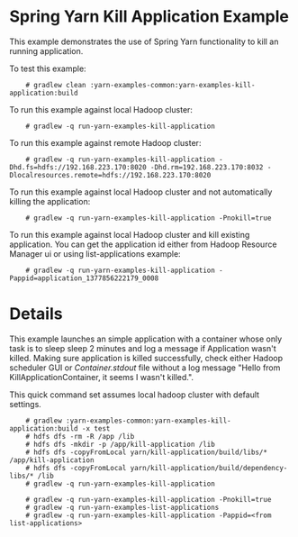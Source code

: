 Spring Yarn Kill Application Example
====================================

This example demonstrates the use of Spring Yarn functionality to
kill an running application.

To test this example:

		# gradlew clean :yarn-examples-common:yarn-examples-kill-application:build

To run this example against local Hadoop cluster:

		# gradlew -q run-yarn-examples-kill-application

To run this example against remote Hadoop cluster:

		# gradlew -q run-yarn-examples-kill-application -Dhd.fs=hdfs://192.168.223.170:8020 -Dhd.rm=192.168.223.170:8032 -Dlocalresources.remote=hdfs://192.168.223.170:8020

To run this example against local Hadoop cluster and not automatically killing the application:

		# gradlew -q run-yarn-examples-kill-application -Pnokill=true

To run this example against local Hadoop cluster and kill existing application. You can get the application id
either from Hadoop Resource Manager ui or using list-applications example:

		# gradlew -q run-yarn-examples-kill-application -Pappid=application_1377856222179_0008

# Details

This example launches an simple application with a container whose only task
is to sleep sleep 2 minutes and log a message if Application wasn't killed.
Making sure application is killed successfully, check either Hadoop scheduler GUI
or *Container.stdout* file without a log message
"Hello from KillApplicationContainer, it seems I wasn't killed.".

This quick command set assumes local hadoop cluster with default settings.

		# gradlew :yarn-examples-common:yarn-examples-kill-application:build -x test
		# hdfs dfs -rm -R /app /lib
		# hdfs dfs -mkdir -p /app/kill-application /lib
		# hdfs dfs -copyFromLocal yarn/kill-application/build/libs/* /app/kill-application
		# hdfs dfs -copyFromLocal yarn/kill-application/build/dependency-libs/* /lib
		# gradlew -q run-yarn-examples-kill-application

		# gradlew -q run-yarn-examples-kill-application -Pnokill=true
		# gradlew -q run-yarn-examples-list-applications
		# gradlew -q run-yarn-examples-kill-application -Pappid=<from list-applications>
